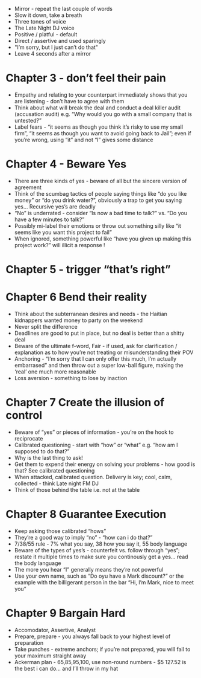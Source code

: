 - Mirror - repeat the last couple of words
- Slow it down, take a breath
- Three tones of voice
- The Late Night DJ voice
- Positive / platful - default 
- Direct / assertive and used sparingly
- "I’m sorry, but I just can’t do that"
- Leave 4 seconds after a mirror
# Chapter 3 - don’t feel their pain
- Empathy and relating to your counterpart immediately shows that you are listening - don’t have to agree with them
- Think about what will break the deal and conduct a deal killer audit (accusation audit) e.g. “Why would you go with a small company that is untested?”
- Label fears - “it seems as though you think it’s risky to use my small firm”, “it seems as though you want to avoid going back to Jail”; even if you’re wrong, using “it” and not “I” gives some distance
# Chapter 4 - Beware Yes
- There are three kinds of yes - beware of all but the sincere version of agreement
- Think of the scumbag tactics of people saying things like “do you like money” or “do you drink water?”, obviously a trap to get you saying yes… Recursive yes’s are deadly
- “No” is underrated - consider “Is now a bad time to talk?” vs. “Do you have a few minutes to talk?”
- Possibly mi-label their emotions or throw out something silly like “it seems like you want this project to fail”
- When ignored, something powerful like “have you given up making this project work?” will illicit a response !
# Chapter 5 - trigger “that’s right”
# Chapter 6 Bend their reality
- Think about the subterranean desires and needs - the Haitian kidnappers wanted money to party on the weekend
- Never split the difference
- Deadlines are good to put in place, but no deal is better than a shitty deal
- Beware of the ultimate f-word, Fair - if used, ask for clarification / explanation as to how you’re not treating or misunderstanding their POV
- Anchoring - “I’m sorry that I can only offer this much, I’m actually embarrased” and then throw out a super low-ball figure, making the ‘real’ one much more reasonable
- Loss aversion - something to lose by inaction
# Chapter 7 Create the illusion of control
- Beware of “yes” or pieces of information - you’re on the hook to reciprocate
- Calibrated questioning - start with “how” or “what” e.g. “how am I supposed to do that?”
- Why is the last thing to ask!
- Get them to expend their energy on solving your problems - how good is that? See calibrated questioning
- When attacked, calibrated question. Delivery is key; cool, calm, collected - think Late night FM DJ
- Think of those behind the table i.e. not at the table
# Chapter 8 Guarantee Execution
- Keep asking those calibrated “hows”
- They’re a good way to imply “no” - “how can i do that?”
- 7/38/55 rule - 7% what you say, 38 how you say it, 55 body language
- Beware of the types of yes’s - counterfeit vs. follow through “yes”; restate it multiple times to make sure you continously get a yes… read the body language
- The more you hear “I” generally means they’re not powerful
- Use your own name, such as “Do oyu have a Mark discount?” or the example with the billigerant person in the bar “Hi, I’m Mark, nice to meet you”
# Chapter 9 Bargain Hard
- Accomodator, Assertive, Analyst
- Prepare, prepare - you always fall back to your highest level of preparation
- Take punches - extreme anchors; if you’re not prepared, you will fall to your maximum straight away
- Ackerman plan - 65,85,95,100, use non-round numbers - $5 127.52 is the best i can do… and I’ll throw in my hat